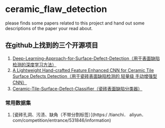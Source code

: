 # ceramic_flaw_detection
please finds some papers related to this project and hand out some descriptions of the paper your read about.
## 在github上找到的三个开源项目
1. [Deep-Learning-Approach-for-Surface-Defect-Detection（用于表面缺陷检测的深度学习方法）](https://github.com/ShuaiLYU/Deep-Learning-Approach-for-Surface-Defect-Detection)
2. [A Lightweight Hand-crafted Feature Enhanced CNN for Ceramic Tile Surface Defects Detection（用于瓷砖表面缺陷检测的 轻量级 手动增强型CNN）](https://github.com/RobotvisionLab/HFENet)
3. [Ceramic-Tile-Surface-Defect-Classifier（瓷砖表面缺陷分类器）](https://github.com/Mphasis-ML-Marketplace/Ceramic-Tile-Surface-Defect-Classifier)
### 常用数据集
1. [瓷砖孔洞、污渍、缺角（不带分割标签）](https:/ /tianchi． aliyun． com/competition/entrance/531846/information)
